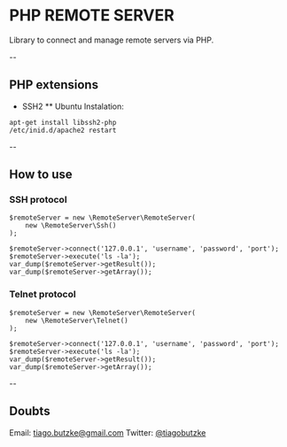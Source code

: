 PHP REMOTE SERVER
=======

Library to connect and manage remote servers via PHP.

--

## PHP extensions
* SSH2
** Ubuntu Instalation: 
```
apt-get install libssh2-php
/etc/inid.d/apache2 restart
```
--

## How to use

### SSH protocol
```
$remoteServer = new \RemoteServer\RemoteServer(
    new \RemoteServer\Ssh()
);

$remoteServer->connect('127.0.0.1', 'username', 'password', 'port');
$remoteServer->execute('ls -la');
var_dump($remoteServer->getResult());
var_dump($remoteServer->getArray());
```
### Telnet protocol
```
$remoteServer = new \RemoteServer\RemoteServer(
    new \RemoteServer\Telnet()
);

$remoteServer->connect('127.0.0.1', 'username', 'password', 'port');
$remoteServer->execute('ls -la');
var_dump($remoteServer->getResult());
var_dump($remoteServer->getArray());
```

--
## Doubts
Email: tiago.butzke@gmail.com
Twitter: [@tiagobutzke](http://twitter.com/tiagobutzke "@tiagobutzke")

